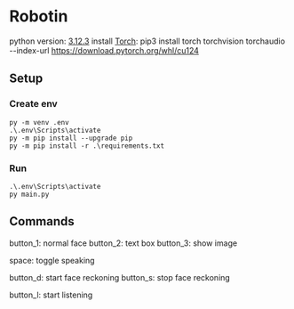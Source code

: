 # Robotin

python version: [3.12.3](https://www.python.org/downloads/release/python-3123/)
install [Torch](https://pytorch.org/get-started/locally/): pip3 install torch torchvision torchaudio --index-url https://download.pytorch.org/whl/cu124


## Setup

### Create env
```
py -m venv .env
.\.env\Scripts\activate
py -m pip install --upgrade pip
py -m pip install -r .\requirements.txt
```

### Run

```
.\.env\Scripts\activate
py main.py
```


## Commands

button_1: normal face
button_2: text box
button_3: show image

space: toggle speaking

button_d: start face reckoning
button_s: stop face reckoning

button_l: start listening
